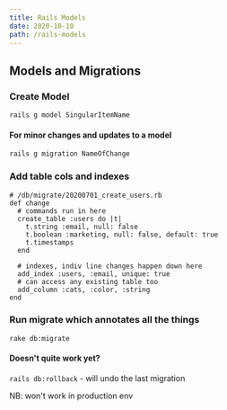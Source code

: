 ```yaml
---
title: Rails Models
date: 2020-10-10
path: /rails-models
---
```


## Models and Migrations

### Create Model

`rails g model SingularItemName`

#### For minor changes and updates to a model

`rails g migration NameOfChange`

### Add table cols and indexes

```ru
# /db/migrate/20200701_create_users.rb
def change
  # commands run in here
  create_table :users do |t|
    t.string :email, null: false
    t.boolean :marketing, null: false, default: true
    t.timestamps
  end

  # indexes, indiv line changes happen down here
  add_index :users, :email, unique: true
  # can access any existing table too
  add_column :cats, :color, :string
end
```

### Run migrate which annotates all the things

`rake db:migrate`

#### Doesn't quite work yet?

`rails db:rollback` - will undo the last migration

NB: won't work in production env
